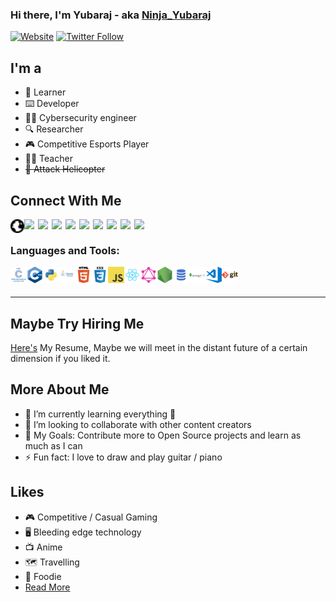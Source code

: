 ### Hi there, I'm Yubaraj - aka [Ninja_Yubaraj][website]

[![Website](https://img.shields.io/website?label=Ninja-Yubaraj.github.io&style=for-the-badge&url=https://Ninja-Yubaraj.github.io)](https://Ninja-Yubaraj.github.io)
[![Twitter Follow](https://img.shields.io/twitter/follow/YubarajSarkar?color=1DA1F2&logo=twitter&style=for-the-badge)](https://twitter.com/intent/follow?original_referer=https%3A%2F%2Fgithub.com%2FNinja-Yubaraj&screen_name=YubarajSarkar)

## I'm a
- 📘 Learner
- ⌨️ Developer
- 🐱‍💻 Cybersecurity engineer
- 🔍 Researcher
- 🎮 Competitive Esports Player
- 👨‍🏫 Teacher
- ~~🚁 Attack Helicopter~~

## Connect With Me
[<img align="left" width="22px" src="https://raw.githubusercontent.com/iconic/open-iconic/master/svg/globe.svg" />][website]
[<img align="left" width="22px" src="https://cdn.jsdelivr.net/npm/simple-icons@v3/icons/facebook.svg" />][facebook]
[<img align="left" width="22px" src="https://cdn.jsdelivr.net/npm/simple-icons@v3/icons/twitter.svg" />][twitter]
[<img align="left" width="22px" src="https://cdn.jsdelivr.net/npm/simple-icons@v3/icons/gmail.svg" />][gmail]
[<img align="left" width="22px" src="https://cdn.jsdelivr.net/npm/simple-icons@v3/icons/discord.svg" />][discord]
[<img align="left" width="22px" src="https://cdn.jsdelivr.net/npm/simple-icons@v3/icons/spotify.svg" />][spotify]
[<img align="left" width="22px" src="https://cdn.jsdelivr.net/npm/simple-icons@v3/icons/steam.svg" />][steam]
[<img align="left" width="22px" src="https://cdn.jsdelivr.net/npm/simple-icons@v3/icons/twitch.svg" />][twitch]
[<img align="left" width="22px" src="https://cdn.jsdelivr.net/npm/simple-icons@v3/icons/faceit.svg" />][faceit]
[<img align="left" width="22px" src="https://cdn.jsdelivr.net/npm/simple-icons@3.13.0/icons/origin.svg" />][origin]

<br />

### Languages and Tools:

[<img align="left" alt="C" width="26px" src="https://raw.githubusercontent.com/github/explore/80688e429a7d4ef2fca1e82350fe8e3517d3494d/topics/c/c.png" />][CheatSheetz]
[<img align="left" alt="CPP" width="26px" src="https://raw.githubusercontent.com/github/explore/80688e429a7d4ef2fca1e82350fe8e3517d3494d/topics/cpp/cpp.png" />][CheatSheetz]
[<img align="left" alt="Python" width="26px" src="https://raw.githubusercontent.com/github/explore/80688e429a7d4ef2fca1e82350fe8e3517d3494d/topics/python/python.png" />][CheatSheetz]
[<img align="left" alt="Java" width="26px" src="https://raw.githubusercontent.com/github/explore/80688e429a7d4ef2fca1e82350fe8e3517d3494d/topics/java/java.png" />][CheatSheetz]
[<img align="left" alt="HTML5" width="26px" src="https://raw.githubusercontent.com/github/explore/80688e429a7d4ef2fca1e82350fe8e3517d3494d/topics/html/html.png" />][CheatSheetz]
[<img align="left" alt="CSS3" width="26px" src="https://raw.githubusercontent.com/github/explore/80688e429a7d4ef2fca1e82350fe8e3517d3494d/topics/css/css.png" />][CheatSheetz]
[<img align="left" alt="JavaScript" width="26px" src="https://raw.githubusercontent.com/github/explore/80688e429a7d4ef2fca1e82350fe8e3517d3494d/topics/javascript/javascript.png" />][CheatSheetz]
[<img align="left" alt="React" width="26px" src="https://raw.githubusercontent.com/github/explore/80688e429a7d4ef2fca1e82350fe8e3517d3494d/topics/react/react.png" />][CheatSheetz]
[<img align="left" alt="GraphQL" width="26px" src="https://raw.githubusercontent.com/github/explore/80688e429a7d4ef2fca1e82350fe8e3517d3494d/topics/graphql/graphql.png" />][CheatSheetz]
[<img align="left" alt="Node.js" width="26px" src="https://raw.githubusercontent.com/github/explore/80688e429a7d4ef2fca1e82350fe8e3517d3494d/topics/nodejs/nodejs.png" />][CheatSheetz]
[<img align="left" alt="SQL" width="26px" src="https://raw.githubusercontent.com/github/explore/80688e429a7d4ef2fca1e82350fe8e3517d3494d/topics/sql/sql.png" />][CheatSheetz]
[<img align="left" alt="MongoDB" width="26px" src="https://raw.githubusercontent.com/github/explore/80688e429a7d4ef2fca1e82350fe8e3517d3494d/topics/mongodb/mongodb.png" />][CheatSheetz]
[<img align="left" alt="Visual Studio Code" width="26px" src="https://raw.githubusercontent.com/github/explore/80688e429a7d4ef2fca1e82350fe8e3517d3494d/topics/visual-studio-code/visual-studio-code.png" />][CheatSheetz]
[<img align="left" alt="Git" width="26px" src="https://raw.githubusercontent.com/github/explore/80688e429a7d4ef2fca1e82350fe8e3517d3494d/topics/git/git.png" />][CheatSheetz]

<br />
<br />

---

## Maybe Try Hiring Me
[Here's][website] My Resume, Maybe we will meet in the distant future of a certain dimension if you liked it.

## More About Me
- 🌱 I’m currently learning everything 🤣
- 👯 I’m looking to collaborate with other content creators
- 🥅 My Goals: Contribute more to Open Source projects and learn as much as I can
- ⚡ Fun fact: I love to draw and play guitar / piano

## Likes
- 🎮 Competitive / Casual Gaming
- 🖥️ Bleeding edge technology
- 📺 Anime
- 🗺️ Travelling
- 🍔 Foodie
- [Read More][website]



[website]: https://Ninja-Yubaraj.github.io
[gmail]: yubarajsarkar2001@gmail.com
[github]: https://github.com/Ninja-Yubaraj
[spotify]: https://open.spotify.com/user/ci5jaqt34v0agduuwkxtyz9s5
[steam]: https://steamcommunity.com/id/Ninja_Yubaraj/
[twitch]: https://www.twitch.tv/ninja_yubaraj
[facebook]: https://www.facebook.com/yubaraj.sarkar.5
[twitter]: https://twitter.com/YubarajSarkar
[faceit]: https://www.faceit.com/en/players/NinjaYubaraj
[sololearn]: https://www.sololearn.com/profile/7861416
[CheatSheetz]: https://github.com/Ninja-Yubaraj/CheatSheetz
[discord]: Ninja_Yubaraj#4267
[origin]: Ninja_Yubaraj
